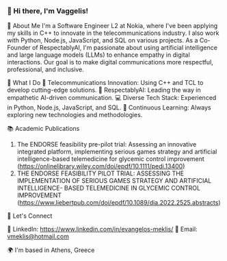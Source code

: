 ### 👋 Hi there, I'm Vaggelis!
🚀 About Me
I'm a Software Engineer L2 at Nokia, where I've been applying my skills in C++ to innovate in the telecommunications industry. I also work with Python, Node.js, JavaScript, and SQL on various projects.
As a Co-Founder of RespectablyAI, I'm passionate about using artificial intelligence and large language models (LLMs) to enhance empathy in digital interactions. Our goal is to make digital communications more respectful, professional, and inclusive.

🌟 What I Do
📡 Telecommunications Innovation: Using C++ and TCL to develop cutting-edge solutions.
🤖 RespectablyAI: Leading the way in empathetic AI-driven communication.
💻 Diverse Tech Stack: Experienced in Python, Node.js, JavaScript, and SQL.
🧠 Continuous Learning: Always exploring new technologies and methodologies.

📚 Academic Publications

1. The ENDORSE feasibility pre-pilot trial: Assessing an innovative integrated platform, implementing serious games strategy and artificial intelligence-based telemedicine for glycemic control improvement (https://onlinelibrary.wiley.com/doi/epdf/10.1111/pedi.13400)
2. THE ENDORSE FEASIBILITY PILOT TRIAL: ASSESSING THE IMPLEMENTATION OF SERIOUS GAMES STRATEGY AND ARTIFICIAL INTELLIGENCE- BASED TELEMEDICINE IN GLYCEMIC CONTROL IMPROVEMENT  (https://www.liebertpub.com/doi/epdf/10.1089/dia.2022.2525.abstracts)

🤝 Let's Connect

💼 LinkedIn: https://www.linkedin.com/in/evangelos-meklis/
📧 Email: vmeklis@hotmail.com

🌍  I'm based in Athens, Greece
